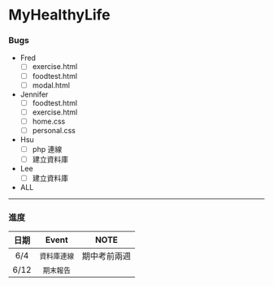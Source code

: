 # MyHealthyLife

### Bugs

* Fred
  - [ ] exercise.html
  - [ ] foodtest.html
  - [ ] modal.html

* Jennifer
  - [ ] foodtest.html
  - [ ] exercise.html
  - [ ] home.css 
  - [ ] personal.css

* Hsu
  - [ ] php 連線
  - [ ] 建立資料庫

* Lee
  - [ ] 建立資料庫

* ALL
  

******
### 進度

| 日期           | Event          | NOTE          |
| :-------------:|:-------------:|:-------------:
| 6/4          |   `資料庫連線`   | 期中考前兩週    |
| 6/12          |   `期末報告`    |              |
